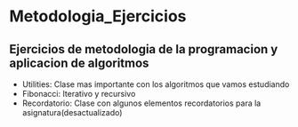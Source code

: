 # Metodologia_Ejercicios
Ejercicios de metodologia de la programacion y aplicacion de algoritmos
--------------------------------------
* Utilities: Clase mas importante con los algoritmos que vamos estudiando
* Fibonacci: Iterativo y recursivo
* Recordatorio: Clase con algunos elementos recordatorios para la asignatura(desactualizado)
